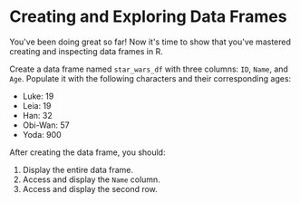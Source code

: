 # Creating and Exploring Data Frames

You've been doing great so far! Now it's time to show that you've mastered creating and inspecting data frames in R.

Create a data frame named `star_wars_df` with three columns: `ID`, `Name`, and `Age`. Populate it with the following characters and their corresponding ages:

- Luke: 19
- Leia: 19
- Han: 32
- Obi-Wan: 57
- Yoda: 900

After creating the data frame, you should:

1. Display the entire data frame.
2. Access and display the `Name` column.
3. Access and display the second row.